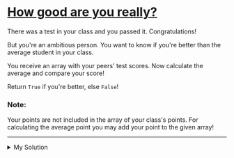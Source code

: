 # [How good are you really?](https://www.codewars.com/kata/5601409514fc93442500010b)

There was a test in your class and you passed it. Congratulations!

But you're an ambitious person. You want to know if you're better than the average student in your class.

You receive an array with your peers' test scores. Now calculate the average and compare your score!

Return `True` if you're better, else `False`!

### Note:

Your points are not included in the array of your class's points. For calculating the average point you may add your
point to the given array!

---

<details><summary>My Solution</summary>

```js
function betterThanAverage(classPoints, yourPoints) {
  // Compare your points to the average class points and return the result
  return yourPoints > classPoints.reduce((a, b) => a + b, 0) / classPoints.length
}
```

</details>
